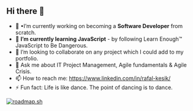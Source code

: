 ## Hi there 👋

- 🔭 •I’m currently working on becoming a **Software Developer** from scratch.
- 🌱 **I’m currently learning JavaScript** - by following Learn Enough™ JavaScript to Be Dangerous.
- 👯 I’m looking to collaborate on any project which I could add to my portfolio.
- 💬 Ask me about IT Project Management, Agile fundamentals & Agile Crisis.
- 📫 How to reach me: https://www.linkedin.com/in/rafal-kesik/
- ⚡ Fun fact: Life is like dance. The point of dancing is to dance.

[![roadmap.sh](https://roadmap.sh/card/tall/664f8b9ed6b907c7f78317f2?variant=dark&roadmaps=frontend%2Cbackend%2Cfull-stack)](https://roadmap.sh)
